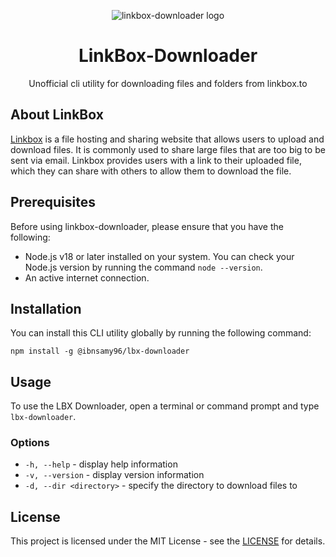 <div align='center' >

![linkbox-downloader logo](https://github.com/ibnsamy96/linkbox-downloader/raw/main/logo.jpg)

# LinkBox-Downloader

Unofficial cli utility for downloading files and folders from linkbox.to

</div>

## About LinkBox

[Linkbox](https://www.linkbox.to) is a file hosting and sharing website that allows users to upload and download files. It is commonly used to share large files that are too big to be sent via email. Linkbox provides users with a link to their uploaded file, which they can share with others to allow them to download the file.

## Prerequisites

Before using linkbox-downloader, please ensure that you have the following:

- Node.js v18 or later installed on your system. You can check your Node.js version by running the command `node --version`.
- An active internet connection.

## Installation

You can install this CLI utility globally by running the following command:

```shell
npm install -g @ibnsamy96/lbx-downloader
```

## Usage

To use the LBX Downloader, open a terminal or command prompt and type `lbx-downloader`.

### Options

- `-h, --help` - display help information
- `-v, --version` - display version information
- `-d, --dir <directory>` - specify the directory to download files to

## License

This project is licensed under the MIT License - see the [LICENSE](https://choosealicense.com/licenses/mit/) for details.
